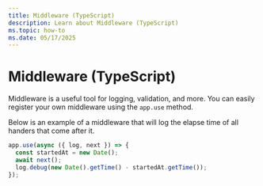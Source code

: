 ```yaml
---
title: Middleware (TypeScript)
description: Learn about Middleware (TypeScript)
ms.topic: how-to
ms.date: 05/17/2025
---
```


# Middleware (TypeScript)

Middleware is a useful tool for logging, validation, and more.
You can easily register your own middleware using the `app.use` method.

Below is an example of a middleware that will log the elapse time of all handers
that come after it.


```typescript
app.use(async ({ log, next }) => {
  const startedAt = new Date();
  await next();
  log.debug(new Date().getTime() - startedAt.getTime());
});
```